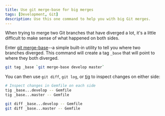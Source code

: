 ```yaml
---
title: Use git merge-base for big merges
tags: [Development, Git]
description: Use this one command to help you with big Git merges.
---
```


When trying to merge two Git branches that have diverged a lot, it's a little difficult to make sense of what happened on both sides.

Enter [git merge-base]--a simple built-in utility to tell you where two branches diverged. This command will create a tag `_base` that will point to where they both diverged.

```sh
git tag _base `git merge-base develop master`
```

You can then use `git diff`, `git log`, or [tig] to inspect changes on either side:

```sh
# Inspect changes in Gemfile on each side
tig _base...develop -- Gemfile
tig _base...master -- Gemfile

git diff _base...develop -- Gemfile
git diff _base...master -- Gemfile
```

[git merge-base]: http://git-scm.com/docs/git-merge-base
[tig]: https://jonas.nitro.dk/tig
